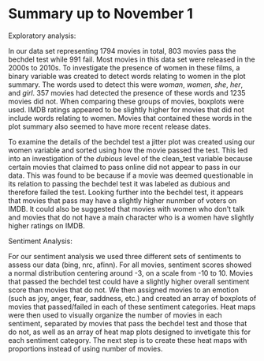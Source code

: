 # Summary up to November 1


Exploratory analysis:

In our data set representing 1794 movies in total, 803 movies pass the bechdel test while 991 fail. Most movies in this data set were released in the 2000s to 2010s. To investigate the presence of women in these films, a binary variable was created to detect words relating to women in the plot summary. The words used to detect this were *woman*, *women*, *she*, *her*, and *girl*. 357 movies had detected the presence of these words and 1235 movies did not. When comparing these groups of movies, boxplots were used. IMDB ratings appeared to be slightly higher for movies that did not include words relating to women. Movies that contained these words in the plot summary also seemed to have more recent release dates. 

To examine the details of the bechdel test a jitter plot was created using our women variable and sorted using how the movie passed the test. This led into an investigation of the *dubious* level of the clean_test variable because certain movies that claimed to pass online did not appear to pass in our data. This was found to be because if a movie was deemed questionable in its relation to passing the bechdel test it was labeled as dubious and therefore failed the test. Looking further into the bechdel test, it appears that movies that pass may have a slightly higher nunmber of voters on IMDB. It could also be suggested that movies with women who don't talk and movies that do not have a main character who is a women have slightly higher ratings on IMDB. 


Sentiment Analysis:

For our sentiment analysis we used three different sets of sentiments to assess our data (bing, nrc, afinn). For all movies, sentiment scores showed a normal distribution centering around -3, on a scale from -10 to 10. Movies that passed the bechdel test could have a slightly higher overall sentiment score than movies that do not. We then assigned movies to an emotion (such as joy, anger, fear, saddness, etc.) and created an array of boxplots of movies that passed/failed in each of these sentiment categories. Heat maps were then used to visually organize the number of movies in each sentiment, separated by movies that pass the bechdel test and those that do not, as well as an array of heat map plots designed to invetigate this for each sentiment category. The next step is to create these heat maps with proportions instead of using number of movies. 



